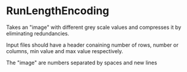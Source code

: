 # RunLengthEncoding
Takes an "image" with different grey scale values and compresses it by eliminating redundancies.

Input files should have a header conaining number of rows, number or columns, min value and max value respectively.

The "image" are numbers separated by spaces and new lines
